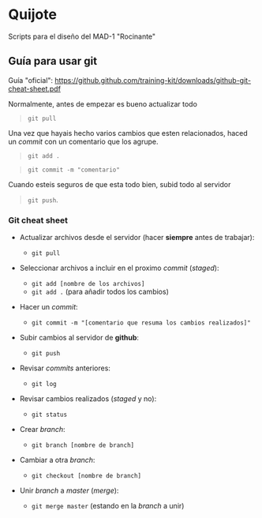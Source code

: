 # Quijote
Scripts para el diseño del MAD-1 "Rocinante"

## Guía para usar git

Guía "oficial":
<https://github.github.com/training-kit/downloads/github-git-cheat-sheet.pdf>

Normalmente, antes de empezar es bueno actualizar todo

>`git pull`

Una vez que hayais hecho varios cambios que esten relacionados, haced un
_commit_ con un comentario que los agrupe.

>`git add .`

>`git commit -m "comentario"`

Cuando esteis seguros de que esta todo bien, subid todo al servidor

>`git push`.

### Git cheat sheet

* Actualizar archivos desde el servidor (hacer **siempre** antes de trabajar):
    - `git pull`

* Seleccionar archivos a incluir en el proximo _commit_ (_staged_):
    - `git add [nombre de los archivos]`
    - `git add .` (para añadir todos los cambios)

* Hacer un _commit_:
    - `git commit -m "[comentario que resuma los cambios realizados]"`

* Subir cambios al servidor de **github**:
    - `git push`

* Revisar _commits_ anteriores:
    - `git log`

* Revisar cambios realizados (_staged_ y no):
    - `git status`

* Crear _branch_:
    - `git branch [nombre de branch]`

* Cambiar a otra _branch_:
    - `git checkout [nombre de branch]`

* Unir _branch_ a _master_ (_merge_):
    - `git merge master` (estando en la _branch_ a unir)

